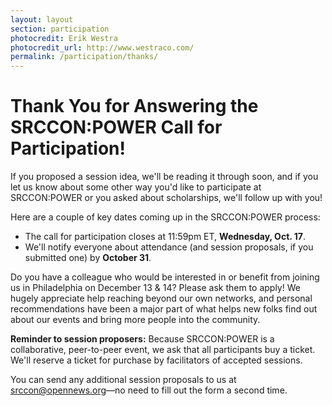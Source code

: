 ```yaml
---
layout: layout
section: participation
photocredit: Erik Westra
photocredit_url: http://www.westraco.com/
permalink: /participation/thanks/
---
```


# Thank You for Answering the SRCCON:POWER Call for Participation!

If you proposed a session idea, we'll be reading it through soon, and if you let us know about some other way you'd like to participate at SRCCON:POWER or you asked about scholarships, we'll follow up with you!

Here are a couple of key dates coming up in the SRCCON:POWER process:

* The call for participation closes at 11:59pm ET, **Wednesday, Oct. 17**.
* We'll notify everyone about attendance (and session proposals, if you submitted one) by **October 31**.

Do you have a colleague who would be interested in or benefit from joining us in Philadelphia on December 13 & 14? Please ask them to apply! We hugely appreciate help reaching beyond our own networks, and personal recommendations have been a major part of what helps new folks find out about our events and bring more people into the community.

**Reminder to session proposers:** Because SRCCON:POWER is a collaborative, peer-to-peer event, we ask that all participants buy a ticket. We'll reserve a ticket for purchase by facilitators of accepted sessions.

You can send any additional session proposals to us at [srccon@opennews.org](mailto:srccon@opennews.org)—no need to fill out the form a second time.